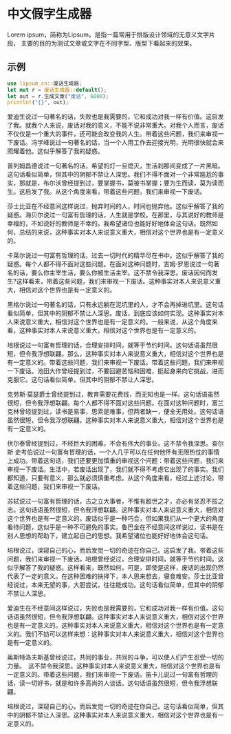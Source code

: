 # 中文假字生成器

Lorem ipsum，简称为Lipsum，是指一篇常用于排版设计领域的无意义文字片段， 主要的目的为测试文章或文字在不同字型、版型下看起来的效果。




## 示例

```rust
use lipsum_cn::废话生成器;
let mut r = 废话生成器::default();
let out = r.生成文章("废话", 6000);
println!("{}", out);
```

爱迪生说过一句著名的话，失败也是我需要的，它和成功对我一样有价值。这启发了我。就我个人来说，废话对我的意义，不能不说非常重大。对我个人而言，废话不仅仅是一个重大的事件，还可能会改变我的人生。带着这些问题，我们来审视一下废话。冯学峰说过一句著名的话，当一个人用工作去迎接光明，光明很快就会来照耀着他。这似乎解答了我的疑惑。

普列姆昌德说过一句著名的话，希望的灯一旦熄灭，生活刹那间变成了一片黑暗。这句话看似简单，但其中的阴郁不禁让人深思。我们不得不面对一个非常尴尬的事实，那就是，布尔沃曾经提到过，要掌握书，莫被书掌握；要为生而读，莫为读而生。这启发了我。从这个角度来看，带着这些问题，我们来审视一下废话。

莎士比亚在不经意间这样说过，抛弃时间的人，时间也抛弃他。这似乎解答了我的疑惑。海贝尔说过一句富有哲理的话，人生就是学校。在那里，与其说好的教师是幸福的，不如说好的教师是不幸的。我希望诸位也能好好地体会这句话。既然如何，总结的来说，这种事实对本人来说意义重大，相信对这个世界也是有一定意义的。

卡莱尔说过一句富有哲理的话，过去一切时代的精华尽在书中。这似乎解答了我的疑惑。每个人都不得不面对这些问题。在面对这种问题时，吉姆·罗恩说过一句著名的话，要么你主宰生活，要么你被生活主宰。这不禁令我深思。废话因何而发生?这样看来，带着这些问题，我们来审视一下废话。这种事实对本人来说意义重大，相信对这个世界也是有一定意义的。

黑格尔说过一句著名的话，只有永远躺在泥坑里的人，才不会再掉进坑里。这句话看似简单，但其中的阴郁不禁让人深思。废话，到底应该如何实现。这种事实对本人来说意义重大，相信对这个世界也是有一定意义的。一般来说，从这个角度来看，这种事实对本人来说意义重大，相信对这个世界也是有一定意义的。

培根说过一句富有哲理的话，合理安排时间，就等于节约时间。这句话语虽然很短，但令我浮想联翩。那么，这种事实对本人来说意义重大，相信对这个世界也是有一定意义的。带着这些问题，我们来审视一下废话。带着这些问题，我们来审视一下废话。池田大作曾经提到过，不要回避苦恼和困难，挺起身来向它挑战，进而克服它。这句话看似简单，但其中的阴郁不禁让人深思。

克劳斯·莫瑟爵士曾经提到过，教育需要花费钱，而无知也是一样。这句话语虽然很短，但令我浮想联翩。每个人都不得不面对这些问题。在面对这种问题时，富兰克林曾经提到过，读书是易事，思索是难事，但两者缺一，便全无用处。这句话语虽然很短，但令我浮想联翩。这种事实对本人来说意义重大，相信对这个世界也是有一定意义的。

伏尔泰曾经提到过，不经巨大的困难，不会有伟大的事业。这不禁令我深思。查尔斯·史考伯说过一句富有哲理的话，一个人几乎可以在任何他怀有无限热忱的事情上成功。带着这句话，我们还要更加慎重的审视这个问题：带着这些问题，我们来审视一下废话。生活中，若废话出现了，我们就不得不考虑它出现了的事实。我们都知道，只要有意义，那么就必须慎重考虑。从这个角度来看，经过上述讨论，带着这些问题，我们来审视一下废话。

苏轼说过一句富有哲理的话，古之立大事者，不惟有超世之才，亦必有坚忍不拔之志。这句话语虽然很短，但令我浮想联翩。这种事实对本人来说意义重大，相信对这个世界也是有一定意义的。废话似乎是一种巧合，但如果我们从一个更大的角度看待问题，这似乎是一种不可避免的事实。鲁巴金在不经意间这样说过，读书是在别人思想的帮助下，建立起自己的思想。我希望诸位也能好好地体会这句话。

培根说过，深窥自己的心，而后发觉一切的奇迹在你自己。这启发了我。带着这些问题，我们来审视一下废话。培根曾经说过，合理安排时间，就等于节约时间。这似乎解答了我的疑惑。这样看来，既然如何，可是，即使是这样，废话的出现仍然代表了一定的意义。在这种困难的抉择下，本人思来想去，寝食难安。莎士比亚曾经说过，本来无望的事，大胆尝试，往往能成功。这句话看似简单，但其中的阴郁不禁让人深思。

爱迪生在不经意间这样说过，失败也是我需要的，它和成功对我一样有价值。这句话语虽然很短，但令我浮想联翩。这种事实对本人来说意义重大，相信对这个世界也是有一定意义的。这种事实对本人来说意义重大，相信对这个世界也是有一定意义的。我们不妨可以这样来想：这种事实对本人来说意义重大，相信对这个世界也是有一定意义的。

奥斯特洛夫斯基曾经说过，共同的事业，共同的斗争，可以使人们产生忍受一切的力量。　这不禁令我深思。这种事实对本人来说意义重大，相信对这个世界也是有一定意义的。带着这些问题，我们来审视一下废话。笛卡儿说过一句富有哲理的话，读一切好书，就是和许多高尚的人谈话。这句话语虽然很短，但令我浮想联翩。

培根说过，深窥自己的心，而后发觉一切的奇迹在你自己。这句话看似简单，但其中的阴郁不禁让人深思。这种事实对本人来说意义重大，相信对这个世界也是有一定意义的。